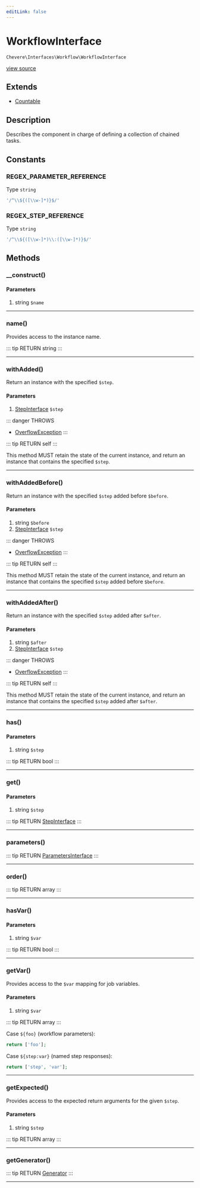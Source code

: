 ```yaml
---
editLink: false
---
```


# WorkflowInterface

`Chevere\Interfaces\Workflow\WorkflowInterface`

[view source](https://github.com/chevere/chevere/blob/master/src/Chevere/Interfaces/Workflow/WorkflowInterface.php)

## Extends

- [Countable](https://www.php.net/manual/class.countable)

## Description

Describes the component in charge of defining a collection of chained tasks.

## Constants

### REGEX_PARAMETER_REFERENCE

Type `string`

```php
'/^\\${([\\w-]*)}$/'
```

### REGEX_STEP_REFERENCE

Type `string`

```php
'/^\\${([\\w-]*)\\:([\\w-]*)}$/'
```

## Methods

### __construct()

#### Parameters

1. string `$name`

---

### name()

Provides access to the instance name.

::: tip RETURN
string
:::

---

### withAdded()

Return an instance with the specified `$step`.

#### Parameters

1. [StepInterface](./StepInterface.md) `$step`

::: danger THROWS
- [OverflowException](../../Exceptions/Core/OverflowException.md) 
:::

::: tip RETURN
self
:::

This method MUST retain the state of the current instance, and return
an instance that contains the specified `$step`.

---

### withAddedBefore()

Return an instance with the specified `$step` added before `$before`.

#### Parameters

1. string `$before`
2. [StepInterface](./StepInterface.md) `$step`

::: danger THROWS
- [OverflowException](../../Exceptions/Core/OverflowException.md) 
:::

::: tip RETURN
self
:::

This method MUST retain the state of the current instance, and return
an instance that contains the specified `$step` added before `$before`.

---

### withAddedAfter()

Return an instance with the specified `$step` added after `$after`.

#### Parameters

1. string `$after`
2. [StepInterface](./StepInterface.md) `$step`

::: danger THROWS
- [OverflowException](../../Exceptions/Core/OverflowException.md) 
:::

::: tip RETURN
self
:::

This method MUST retain the state of the current instance, and return
an instance that contains the specified `$step` added after `$after`.

---

### has()

#### Parameters

1. string `$step`

::: tip RETURN
bool
:::

---

### get()

#### Parameters

1. string `$step`

::: tip RETURN
[StepInterface](./StepInterface.md)
:::

---

### parameters()

::: tip RETURN
[ParametersInterface](../Parameter/ParametersInterface.md)
:::

---

### order()

::: tip RETURN
array
:::

---

### hasVar()

#### Parameters

1. string `$var`

::: tip RETURN
bool
:::

---

### getVar()

Provides access to the `$var` mapping for job variables.

#### Parameters

1. string `$var`

::: tip RETURN
array
:::

Case `${foo}` (workflow parameters):

```php
return ['foo'];
```

Case `${step:var}` (named step responses):

```php
return ['step', 'var'];
```

---

### getExpected()

Provides access to the expected return arguments for the given `$step`.

#### Parameters

1. string `$step`

::: tip RETURN
array
:::

---

### getGenerator()

::: tip RETURN
[Generator](https://www.php.net/manual/class.generator)
:::

---
